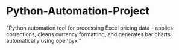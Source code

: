# Python-Automation-Project
"Python automation tool for processing Excel pricing data - applies corrections, cleans currency formatting, and generates bar charts automatically using openpyxl"
